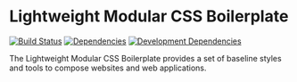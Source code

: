 # Lightweight Modular CSS Boilerplate

[![Build Status](https://travis-ci.org/danpaquette/lwm-css-boilerplate.svg?branch=master)](https://travis-ci.org/danpaquette/danpaquette.github.io)
[![Dependencies](https://david-dm.org/danpaquette/lwm-css-boilerplate.svg)](https://david-dm.org/danpaquette/danpaquette.github.io)
[![Development Dependencies](https://david-dm.org/danpaquette/lwm-css-boilerplate/dev-status.svg)](https://david-dm.org/danpaquette/danpaquette.github.io#info=devDependencies)

The Lightweight Modular CSS Boilerplate provides a set of baseline styles and tools to compose websites and web applications.

